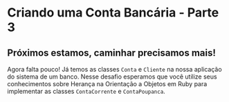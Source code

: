 # Criando uma Conta Bancária - Parte 3

## Próximos estamos, caminhar precisamos mais!

Agora falta pouco! Já temos as classes `Conta` e `Cliente` na nossa aplicação do
sistema de um banco. Nesse desafio esperamos que você utilize seus conhecimentos
sobre Herança na Orientação a Objetos em Ruby para implementar as classes
`ContaCorrente` e `ContaPoupanca`.
